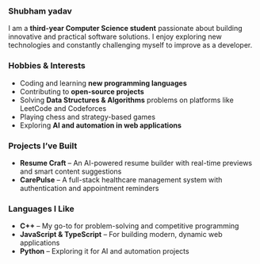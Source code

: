 ### Shubham yadav

I am a **third-year Computer Science student** passionate about building innovative and practical software solutions. I enjoy exploring new technologies and constantly challenging myself to improve as a developer.

### **Hobbies & Interests**

* Coding and learning **new programming languages**
* Contributing to **open-source projects**
* Solving **Data Structures & Algorithms** problems on platforms like LeetCode and Codeforces
* Playing chess and strategy-based games
* Exploring **AI and automation in web applications**

### **Projects I’ve Built**

* **Resume Craft** – An AI-powered resume builder with real-time previews and smart content suggestions
* **CarePulse** – A full-stack healthcare management system with authentication and appointment reminders


### **Languages I Like**

* **C++** – My go-to for problem-solving and competitive programming
* **JavaScript & TypeScript** – For building modern, dynamic web applications
* **Python** – Exploring it for AI and automation projects

